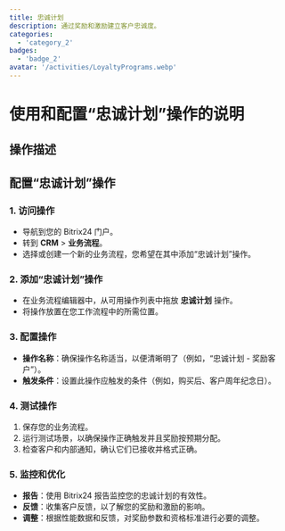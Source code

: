 ```yaml
---
title: 忠诚计划
description: 通过奖励和激励建立客户忠诚度。
categories: 
  - 'category_2'
badges: 
  - 'badge_2'
avatar: '/activities/LoyaltyPrograms.webp'
---
```

# 使用和配置“忠诚计划”操作的说明

## 操作描述

## **配置“忠诚计划”操作**

### 1. 访问操作
- 导航到您的 Bitrix24 门户。
- 转到 **CRM** > **业务流程**。
- 选择或创建一个新的业务流程，您希望在其中添加“忠诚计划”操作。

### 2. 添加“忠诚计划”操作
- 在业务流程编辑器中，从可用操作列表中拖放 **忠诚计划** 操作。
- 将操作放置在您工作流程中的所需位置。

### 3. 配置操作
- **操作名称**：确保操作名称适当，以便清晰明了（例如，“忠诚计划 - 奖励客户”）。
- **触发条件**：设置此操作应触发的条件（例如，购买后、客户周年纪念日）。

### 4. 测试操作
1. 保存您的业务流程。
2. 运行测试场景，以确保操作正确触发并且奖励按预期分配。
3. 检查客户和内部通知，确认它们已接收并格式正确。

### 5. 监控和优化
- **报告**：使用 Bitrix24 报告监控您的忠诚计划的有效性。
- **反馈**：收集客户反馈，以了解您的奖励和激励的影响。
- **调整**：根据性能数据和反馈，对奖励参数和资格标准进行必要的调整。